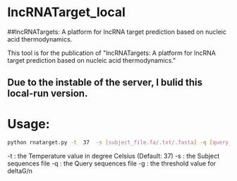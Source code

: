 # lncRNATarget_local
##lncRNATargets: A platform for lncRNA target prediction based on nucleic acid thermodynamics.

This tool is for the publication of "lncRNATargets: A platform for lncRNA target prediction based on nucleic acid thermodynamics."

## Due to the instable of the server, I bulid this local-run version.

# Usage:

```bash
python rnatarget.py -t  37  -s [subject_file.fa/.txt/.fasta] -q [query_file.fa/.txt/.fasta] -g -0.05
```

-t : the Temperature value in degree Celsius (Default: 37)
-s : the Subject sequences file
-q : the Query sequences file
-g : the threshold value for deltaG/n
